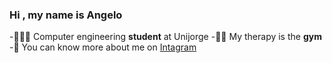 ### Hi , my name is Angelo

-👨🏻‍💻 Computer engineering **student** at Unijorge
-🏋🏻 My therapy is the **gym** 
-📸 You can know more about me on [Intagram](https://www.instagram.com/angeloshaw0/)
